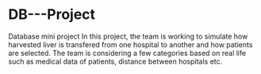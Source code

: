 # DB---Project
Database mini project 
In this project, the team is working to simulate how harvested liver is transfered from one hospital to another and how patients are selected. The team is considering a few categories based on real life such as
medical data of patients, distance between hospitals etc.
